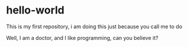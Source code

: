 # hello-world
This is my first repository, i am doing this just because you call me to do

Well, I am a doctor, and I like programming, can you believe it?

